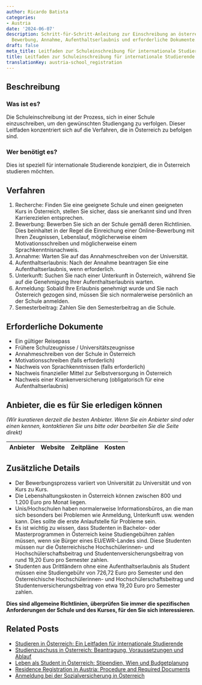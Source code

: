```yaml
---
author: Ricardo Batista
categories:
- Austria
date: '2024-06-07'
description: Schritt-für-Schritt-Anleitung zur Einschreibung an österreichischen Unis.
  Bewerbung, Annahme, Aufenthaltserlaubnis und erforderliche Dokumente.
draft: false
meta_title: Leitfaden zur Schuleinschreibung für internationale Studierende
title: Leitfaden zur Schuleinschreibung für internationale Studierende
translationKey: austria-school_registration
---
```




## Beschreibung
### Was ist es?
Die Schuleinschreibung ist der Prozess, sich in einer Schule einzuschreiben, um den gewünschten Studiengang zu verfolgen. Dieser Leitfaden konzentriert sich auf die Verfahren, die in Österreich zu befolgen sind.

### Wer benötigt es?
Dies ist speziell für internationale Studierende konzipiert, die in Österreich studieren möchten.

## Verfahren
1. Recherche: Finden Sie eine geeignete Schule und einen geeigneten Kurs in Österreich, stellen Sie sicher, dass sie anerkannt sind und Ihren Karrierezielen entsprechen.
2. Bewerbung: Bewerben Sie sich an der Schule gemäß deren Richtlinien. Dies beinhaltet in der Regel die Einreichung einer Online-Bewerbung mit Ihren Zeugnissen, Lebenslauf, möglicherweise einem Motivationsschreiben und möglicherweise einem Sprachkenntnisnachweis.
3. Annahme: Warten Sie auf das Annahmeschreiben von der Universität.
4. Aufenthaltserlaubnis: Nach der Annahme beantragen Sie eine Aufenthaltserlaubnis, wenn erforderlich.
5. Unterkunft: Suchen Sie nach einer Unterkunft in Österreich, während Sie auf die Genehmigung Ihrer Aufenthaltserlaubnis warten.
6. Anmeldung: Sobald Ihre Erlaubnis genehmigt wurde und Sie nach Österreich gezogen sind, müssen Sie sich normalerweise persönlich an der Schule anmelden.
7. Semesterbeitrag: Zahlen Sie den Semesterbeitrag an die Schule.

## Erforderliche Dokumente
- Ein gültiger Reisepass
- Frühere Schulzeugnisse / Universitätszeugnisse
- Annahmeschreiben von der Schule in Österreich
- Motivationsschreiben (falls erforderlich)
- Nachweis von Sprachkenntnissen (falls erforderlich)
- Nachweis finanzieller Mittel zur Selbstversorgung in Österreich
- Nachweis einer Krankenversicherung (obligatorisch für eine Aufenthaltserlaubnis)

## Anbieter, die es für Sie erledigen können
_(Wir kuratieren derzeit die besten Anbieter. Wenn Sie ein Anbieter sind oder einen kennen, kontaktieren Sie uns bitte oder bearbeiten Sie die Seite direkt)_

| Anbieter | Website | Zeitpläne | Kosten |
| --------------- | --------------- | :-------------: | :-------------: |

## Zusätzliche Details
- Der Bewerbungsprozess variiert von Universität zu Universität und von Kurs zu Kurs.
- Die Lebenshaltungskosten in Österreich können zwischen 800 und 1.200 Euro pro Monat liegen.
- Unis/Hochschulen haben normalerweise Informationsbüros, an die man sich besonders bei Problemen wie Anmeldung, Unterkunft usw. wenden kann. Dies sollte die erste Anlaufstelle für Probleme sein.
- Es ist wichtig zu wissen, dass Studenten in Bachelor- oder Masterprogrammen in Österreich keine Studiengebühren zahlen müssen, wenn sie Bürger eines EU/EWR-Landes sind. Diese Studenten müssen nur die Österreichische Hochschülerinnen- und Hochschülerschaftsbeitrag und Studentenversicherungsbeitrag von rund 19,20 Euro pro Semester zahlen.
- Studenten aus Drittländern ohne eine Aufenthaltserlaubnis als Student müssen eine Studiengebühr von 726,72 Euro pro Semester und den Österreichische Hochschülerinnen- und Hochschülerschaftsbeitrag und Studentenversicherungsbeitrag von etwa 19,20 Euro pro Semester zahlen.

**Dies sind allgemeine Richtlinien, überprüfen Sie immer die spezifischen Anforderungen der Schule und des Kurses, für den Sie sich interessieren.**


## Related Posts

- [Studieren in Österreich: Ein Leitfaden für internationale Studierende](https://tramitit.com/de/guides/austria/anmeldung_zur_universitat/)
- [Studienzuschuss in Österreich: Beantragung, Voraussetzungen und Ablauf](https://tramitit.com/de/guides/austria/antrag_auf_studienbeihilfe/)
- [Leben als Student in Österreich: Stipendien, Wien und Budgetplanung](https://tramitit.com/de/guides/austria/unterstutzung_fur_schuler/)
- [Residence Registration in Austria: Procedure and Required Documents](https://tramitit.com/de/guides/austria/meldeauskunft/)
- [Anmeldung bei der Sozialversicherung in Österreich](https://tramitit.com/de/guides/austria/sozialversicherung_anmelden/)